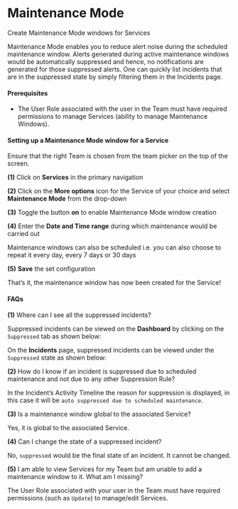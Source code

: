 # Maintenance Mode

Create Maintenance Mode windows for Services

Maintenance Mode enables you to reduce alert noise during the scheduled maintenance window. Alerts generated during active maintenance windows would be automatically suppressed and hence, no notifications are generated for those suppressed alerts. One can quickly list incidents that are in the suppressed state by simply filtering them in the Incidents page.

#### Prerequisites <a href="#prerequisites" id="prerequisites"></a>

* The User Role associated with the user in the Team must have required permissions to manage Services (ability to manage Maintenance Windows).

#### Setting up a Maintenance Mode window for a Service <a href="#setting-up-a-maintenance-mode-window-for-a-service" id="setting-up-a-maintenance-mode-window-for-a-service"></a>

Ensure that the right Team is chosen from the team picker on the top of the screen.

**(1)** Click on **Services** in the primary navigation

**(2)** Click on the **More options** icon for the Service of your choice and select **Maintenance Mode** from the drop-down

**(3)** Toggle the button **on** to enable Maintenance Mode window creation

**(4)** Enter the **Date and Time range** during which maintenance would be carried out

Maintenance windows can also be scheduled i.e. you can also choose to repeat it every day, every 7 days or 30 days

**(5)** **Save** the set configuration

That’s it, the maintenance window has now been created for the Service!

#### FAQs <a href="#faqs" id="faqs"></a>

**(1)** Where can I see all the suppressed incidents?

Suppressed incidents can be viewed on the **Dashboard** by clicking on the `Suppressed` tab as shown below:

On the **Incidents** page, suppressed incidents can be viewed under the `Suppressed` state as shown below:

**(2)** How do I know if an incident is suppressed due to scheduled maintenance and not due to any other Suppression Rule?

In the Incident’s Activity Timeline the reason for suppression is displayed, in this case it will be `auto suppressed due to scheduled maintenance`.

**(3)** Is a maintenance window global to the associated Service?

Yes, it is global to the associated Service.

**(4)** Can I change the state of a suppressed incident?

No, `suppressed` would be the final state of an incident. It cannot be changed.

**(5)** I am able to view Services for my Team but am unable to add a maintenance window to it. What am I missing?

The User Role associated with your user in the Team must have required permissions (such as `Update`) to manage/edit Services.
